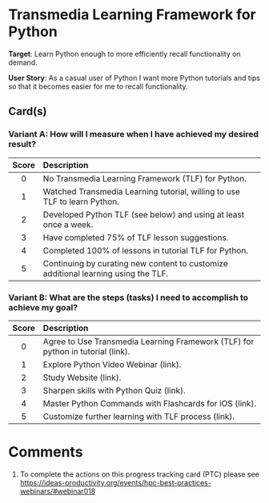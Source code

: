 # Transmedia Learning Framework for Python

**Target**: Learn Python enough to more efficiently recall functionality on demand.

**User Story**: As a casual user of Python I want more Python tutorials and tips so that it becomes easier for me to recall functionality.


## Card(s)

### Variant A: How will I measure when I have achieved my desired result?
| Score         | Description |
| :-------------: | :------------- |
| 0 | No Transmedia Learning Framework (TLF) for Python. |
| 1 | Watched Transmedia Learning tutorial, willing to use TLF to learn Python. |
| 2 | Developed Python TLF (see below) and using at least once a week. |
| 3 | Have completed 75% of TLF lesson suggestions. |
| 4 | Completed 100% of lessons in tutorial TLF for Python. |
| 5 | Continuing by curating new content to customize additional learning using the TLF. |

### Variant B: What are the steps (tasks) I need to accomplish to achieve my goal?
| Score         | Description |
| :-------------: | :------------- |
| 0 | Agree to Use Transmedia Learning Framework (TLF) for python in tutorial (link). |
| 1 | Explore Python Video Webinar (link). |
| 2 | Study Website (link). |
| 3 | Sharpen skills with Python Quiz (link). |
| 4 | Master Python Commands with Flashcards for iOS (link). |
| 5 | Customize further learning with TLF process (link). |


# Comments
1. To complete the actions on this progress tracking card (PTC) please see https://ideas-productivity.org/events/hpc-best-practices-webinars/#webinar018


